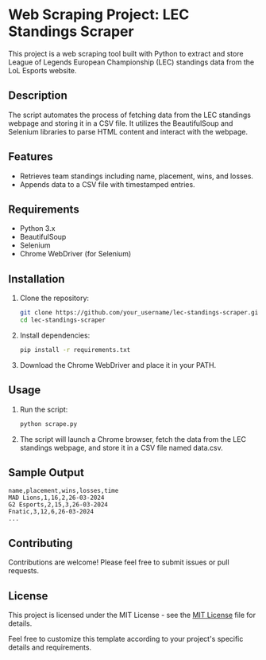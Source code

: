 # Web Scraping Project: LEC Standings Scraper

This project is a web scraping tool built with Python to extract and store League of Legends European Championship (LEC) standings data from the LoL Esports website.

## Description

The script automates the process of fetching data from the LEC standings webpage and storing it in a CSV file. It utilizes the BeautifulSoup and Selenium libraries to parse HTML content and interact with the webpage.

## Features

- Retrieves team standings including name, placement, wins, and losses.
- Appends data to a CSV file with timestamped entries.

## Requirements

- Python 3.x
- BeautifulSoup
- Selenium
- Chrome WebDriver (for Selenium)

## Installation

1. Clone the repository:

   ```bash
   git clone https://github.com/your_username/lec-standings-scraper.git
   cd lec-standings-scraper
2. Install dependencies:

   ```bash
   pip install -r requirements.txt
3. Download the Chrome WebDriver and place it in your PATH.

## Usage
1. Run the script:
   ```bash
   python scrape.py

2. The script will launch a Chrome browser, fetch the data from the LEC standings webpage, and store it in a CSV file named data.csv.
## Sample Output
 ```csv
name,placement,wins,losses,time
MAD Lions,1,16,2,26-03-2024
G2 Esports,2,15,3,26-03-2024
Fnatic,3,12,6,26-03-2024
...
 ```

## Contributing
Contributions are welcome! Please feel free to submit issues or pull requests.

## License
This project is licensed under the MIT License - see the [MIT License](LICENSE) file for details.

Feel free to customize this template according to your project's specific details and requirements.